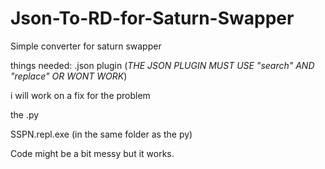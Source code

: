 # Json-To-RD-for-Saturn-Swapper
Simple converter for saturn swapper


things needed:
.json plugin (*THE JSON PLUGIN MUST USE "search" AND "replace" OR WONT WORK*)

i will work on a fix for the problem

the .py

SSPN.repl.exe (in the same folder as the py)

Code might be a bit messy but it works.
